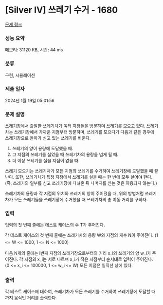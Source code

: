 # [Silver IV] 쓰레기 수거 - 1680 

[문제 링크](https://www.acmicpc.net/problem/1680) 

### 성능 요약

메모리: 31120 KB, 시간: 44 ms

### 분류

구현, 시뮬레이션

### 제출 일자

2024년 1월 19일 05:01:56

### 문제 설명

<p>쓰레기장에서 출발한 쓰레기차가 여러 지점들을 방문하며 쓰레기를 모으고 있다. 쓰레기차는 쓰레기장에서 가까운 지점부터 방문하며, 쓰레기를 모으다가 다음과 같은 경우에 쓰레기장으로 돌아가 싣고 있는 쓰레기를 비운다.</p>

<ol>
	<li>쓰레기의 양이 용량에 도달했을 때.</li>
	<li>그 지점의 쓰레기를 실었을 때 쓰레기차의 용량을 넘게 될 때.</li>
	<li>더 이상 쓰레기를 실을 지점이 없을 때.</li>
</ol>

<p>쓰레기 모으기는 쓰레기차가 모든 지점의 쓰레기를 수거하여 쓰레기장에 도달했을 때 끝난다. 또한, 쓰레기차가 특정 지점에서 쓰레기를 실을 때는 한 번에 모두 실어야 한다.(즉, 쓰레기의 일부를 싣고 쓰레기장에 다녀온 뒤 나머지를 싣는 것은 허용되지 않는다.)</p>

<p>쓰레기차의 용량과 각 지점의 위치와 쓰레기의 양이 주어졌을 때, 위의 방법처럼 쓰레기차가 모든 쓰레기들을 쓰레기장에 수거했을 때 쓰레기차의 총 이동 거리를 구하자.</p>

### 입력 

 <p>입력의 첫 번째 줄에는 테스트 케이스의 수 T가 주어진다.</p>

<p>각 테스트 케이스의 첫 번째 줄에는 쓰레기차의 용량 W와 지점의 개수 N이 주어진다. <span style="line-height:1.6em">(1 <= W <= 1000, 1 <= N <= 1000)</span></p>

<p>다음 N개의 줄에는 i번째 지점의 쓰레기장으로부터의 거리 x_i와 쓰레기의 양 w_i가 주어진다. 각 지점의 x_i는 서로 다르며 x_i가 작은 지점부터 순서대로 입력이 주어진다. <span style="line-height:1.6em">(0 <= x_i <= 100000, 1 <= w_i <= W) 모든 지점은 일직선 상에 있다.</span></p>

### 출력 

 <p>각 테스트 케이스에 대하여, 쓰레기차가 모든 쓰레기를 수거하여 쓰레기장에 도달할 때까지 움직인 거리를 출력한다.</p>

